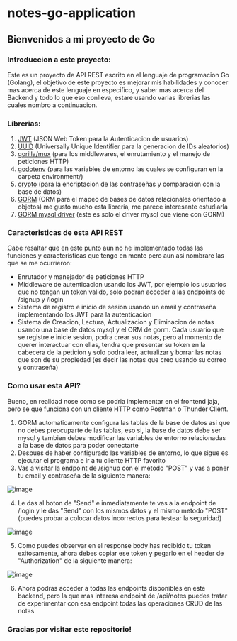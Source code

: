# notes-go-application

## Bienvenidos a mi proyecto de Go

### Introduccion a este proyecto:

Este es un proyecto de API REST escrito en el lenguaje de programacion Go (Golang), el objetivo de este proyecto es mejorar mis habilidades y conocer mas acerca de este lenguaje en especifico, y saber mas acerca del Backend y todo lo que eso conlleva, estare usando varias librerias las cuales nombro a continuacion.

### Librerias:

1. [JWT](https://github.com/golang-jwt/jwt) (JSON Web Token para la Autenticacion de usuarios)
2. [UUID](https://github.com/google/uuid) (Universally Unique Identifier para la generacion de IDs aleatorios)
3. [gorilla/mux](https://github.com/gorilla/mux) (para los middlewares, el enrutamiento y el manejo de peticiones HTTP)
4. [godotenv](https://github.com/joho/godotenv) (para las variables de entorno las cuales se configuran en la carpeta environment/)
5. [crypto](https://golang.org/x/crypto) (para la encriptacion de las contraseñas y comparacion con la base de datos)
6. [GORM](https://gorm.io/gorm) (ORM para el mapeo de bases de datos relacionales orientado a objetos) me gusto mucho esta libreria, me parece interesante estudiarla
7. [GORM mysql driver](https://gorm.io/driver/mysql) (este es solo el driver mysql que viene con GORM)

### Caracteristicas de esta API REST

Cabe resaltar que en este punto aun no he implementado todas las funciones y caracteristicas que tengo en mente pero aun asi nombrare las que se me ocurrieron:

- Enrutador y manejador de peticiones HTTP
- Middleware de autenticacion usando los JWT, por ejemplo los usuarios que no tengan un token valido, solo podran acceder a las endpoints de /signup y /login
- Sistema de registro e inicio de sesion usando un email y contraseña implementando los JWT para la autenticacion
- Sistema de Creacion, Lectura, Actualizacion y Eliminacion de notas usando una base de datos mysql y el ORM de gorm. Cada usuario que se registre e inicie sesion, podra crear sus notas, pero al momento de querer interactuar con ellas, tendra que presentar su token en la cabecera de la peticion y solo podra leer, actualizar y borrar las notas que son de su propiedad (es decir las notas que creo usando su correo y contraseña)

### Como usar esta API?

Bueno, en realidad nose como se podria implementar en el frontend jaja, pero se que funciona con un cliente HTTP como Postman o Thunder Client.

1. GORM automaticamente configura las tablas de la base de datos asi que no debes preocuparte de las tablas, eso si, la base de datos debe ser mysql y tambien debes modificar las variables de entorno relacionadas a la base de datos para poder conectarte
2. Despues de haber configurado las variables de entorno, lo que sigue es ejecutar el programa e ir a tu cliente HTTP favorito
3. Vas a visitar la endpoint de /signup con el metodo "POST" y vas a poner tu email y contraseña de la siguiente manera:

![image](https://user-images.githubusercontent.com/93091522/220222470-56c68c39-7e58-49e4-932e-1c5da8bcf2d7.png)

4. Le das al boton de "Send" e inmediatamente te vas a la endpoint de /login y le das "Send" con los mismos datos y el mismo metodo "POST" (puedes probar a colocar datos incorrectos para testear la seguridad)

![image](https://user-images.githubusercontent.com/93091522/220223850-8248123b-21fb-4ba2-9ff0-71897364e1e4.png)

5. Como puedes observar en el response body has recibido tu token exitosamente, ahora debes copiar ese token y pegarlo en el header de "Authorization" de la siguiente manera:

![image](https://user-images.githubusercontent.com/93091522/220224726-e8356fa1-1f5d-4f19-89ac-89b692ab842e.png)

6. Ahora podras acceder a todas las endpoints disponibles en este backend, pero la que mas interesa endpoint de /api/notes puedes tratar de experimentar con esa endpoint todas las operaciones CRUD de las notas

### Gracias por visitar este repositorio!
